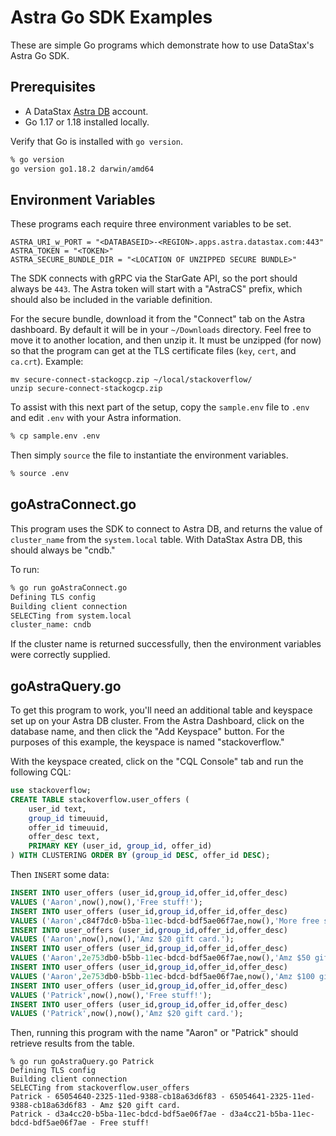 # Astra Go SDK Examples

These are simple Go programs which demonstrate how to use DataStax's Astra Go SDK.

## Prerequisites

 - A DataStax [Astra DB](https://astra.datastax.com) account.
 - Go 1.17 or 1.18 installed locally.

Verify that Go is installed with `go version`.

```bash
% go version
go version go1.18.2 darwin/amd64
```

## Environment Variables

These programs each require three environment variables to be set.

```
ASTRA_URI_w_PORT = "<DATABASEID>-<REGION>.apps.astra.datastax.com:443"
ASTRA_TOKEN = "<TOKEN>"
ASTRA_SECURE_BUNDLE_DIR = "<LOCATION OF UNZIPPED SECURE BUNDLE>"
```

The SDK connects with gRPC via the StarGate API, so the port should always be `443`.  The Astra token will start with a "AstraCS" prefix, which should also be included in the variable definition.

For the secure bundle, download it from the "Connect" tab on the Astra dashboard.  By default it will be in your `~/Downloads` directory.  Feel free to move it to another location, and then unzip it.  It must be unzipped (for now) so that the program can get at the TLS certificate files (`key`, `cert`, and `ca.crt`).  Example:

```
mv secure-connect-stackogcp.zip ~/local/stackoverflow/
unzip secure-connect-stackogcp.zip
```

To assist with this next part of the setup, copy the `sample.env` file to `.env` and edit `.env` with your Astra information.

```bash
% cp sample.env .env
```

Then simply `source` the file to instantiate the environment variables.

```bash
% source .env
```

## goAstraConnect.go

This program uses the SDK to connect to Astra DB, and returns the value of `cluster_name` from the `system.local` table.  With DataStax Astra DB, this should always be "cndb."

To run:

```bash
% go run goAstraConnect.go
Defining TLS config
Building client connection
SELECTing from system.local
cluster_name: cndb
```

If the cluster name is returned successfully, then the environment variables were correctly supplied.

## goAstraQuery.go

To get this program to work, you'll need an additional table and keyspace set up on your Astra DB cluster.  From the Astra Dashboard, click on the database name, and then click the "Add Keyspace" button.  For the purposes of this example, the keyspace is named "stackoverflow."

With the keyspace created, click on the "CQL Console" tab and run the following CQL:

```SQL
use stackoverflow;
CREATE TABLE stackoverflow.user_offers (
    user_id text,
    group_id timeuuid,
    offer_id timeuuid,
    offer_desc text,
    PRIMARY KEY (user_id, group_id, offer_id)
) WITH CLUSTERING ORDER BY (group_id DESC, offer_id DESC);
```

Then `INSERT` some data:

```SQL
INSERT INTO user_offers (user_id,group_id,offer_id,offer_desc)
VALUES ('Aaron',now(),now(),'Free stuff!');
INSERT INTO user_offers (user_id,group_id,offer_id,offer_desc)
VALUES ('Aaron',c84f7dc0-b5ba-11ec-bdcd-bdf5ae06f7ae,now(),'More free stuff!');
INSERT INTO user_offers (user_id,group_id,offer_id,offer_desc)
VALUES ('Aaron',now(),now(),'Amz $20 gift card.');
INSERT INTO user_offers (user_id,group_id,offer_id,offer_desc)
VALUES ('Aaron',2e753db0-b5bb-11ec-bdcd-bdf5ae06f7ae,now(),'Amz $50 gift card.');
INSERT INTO user_offers (user_id,group_id,offer_id,offer_desc)
VALUES ('Aaron',2e753db0-b5bb-11ec-bdcd-bdf5ae06f7ae,now(),'Amz $100 gift card.');
INSERT INTO user_offers (user_id,group_id,offer_id,offer_desc)
VALUES ('Patrick',now(),now(),'Free stuff!');
INSERT INTO user_offers (user_id,group_id,offer_id,offer_desc)
VALUES ('Patrick',now(),now(),'Amz $20 gift card.');
```

Then, running this program with the name "Aaron" or "Patrick" should retrieve results from the table.

```
% go run goAstraQuery.go Patrick
Defining TLS config
Building client connection
SELECTing from stackoverflow.user_offers
Patrick - 65054640-2325-11ed-9388-cb18a63d6f83 - 65054641-2325-11ed-9388-cb18a63d6f83 - Amz $20 gift card.
Patrick - d3a4cc20-b5ba-11ec-bdcd-bdf5ae06f7ae - d3a4cc21-b5ba-11ec-bdcd-bdf5ae06f7ae - Free stuff!
```
